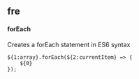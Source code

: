 ## fre
#### forEach
Creates a forEach statement in ES6 syntax
```
${1:array}.forEach(${2:currentItem} => {
	${0}
});
```